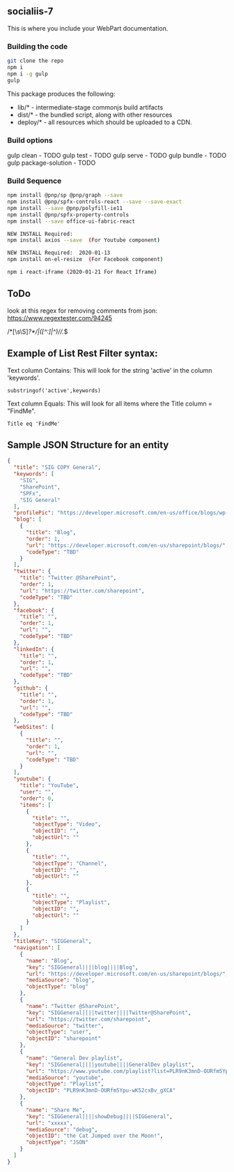 ## socialiis-7

This is where you include your WebPart documentation.

### Building the code

```bash
git clone the repo
npm i
npm i -g gulp
gulp
```

This package produces the following:

* lib/* - intermediate-stage commonjs build artifacts
* dist/* - the bundled script, along with other resources
* deploy/* - all resources which should be uploaded to a CDN.

### Build options

gulp clean - TODO
gulp test - TODO
gulp serve - TODO
gulp bundle - TODO
gulp package-solution - TODO

### Build Sequence
```bash
npm install @pnp/sp @pnp/graph --save
npm install @pnp/spfx-controls-react --save --save-exact
npm install --save @pnp/polyfill-ie11
npm install @pnp/spfx-property-controls
npm install --save office-ui-fabric-react

NEW INSTALL Required:
npm install axios --save  (For Youtube component)

NEW INSTALL Required:  2020-01-13
npm install on-el-resize  (For Facebook component)

npm i react-iframe (2020-01-21 For React Iframe)

```

## ToDo
look at this regex for removing comments from json:
https://www.regextester.com/94245

\/\*[\s\S]*?\*\/|([^:]|^)\/\/.*$


## Example of List Rest Filter syntax:

Text column Contains:  This will look for the string 'active' in the column 'keywords'.
```
substringof('active',keywords)
```

Text column Equals:  This will look for all items where the Title column = "FindMe".
```
Title eq 'FindMe'
```

## Sample JSON Structure for an entity 
```JSON
{
  "title": "SIG COPY General",
  "keywords": [
    "SIG",
    "SharePoint",
    "SPFx",
    "SIG General"
  ],
  "profilePic": "https://developer.microsoft.com/en-us/office/blogs/wp-content/uploads/2019/03/sig-21st-video-900x360.png",
  "blog": [
    {
      "title": "Blog",
      "order": 1,
      "url": "https://developer.microsoft.com/en-us/sharepoint/blogs/",
      "codeType": "TBD"
    }
  ],
  "twitter": {
    "title": "Twitter @SharePoint",
    "order": 1,
    "url": "https://twitter.com/sharepoint",
    "codeType": "TBD"
  },
  "facebook": {
    "title": "",
    "order": 1,
    "url": "",
    "codeType": "TBD"
  },
  "linkedIn": {
    "title": "",
    "order": 1,
    "url": "",
    "codeType": "TBD"
  },
  "github": {
    "title": "",
    "order": 1,
    "url": "",
    "codeType": "TBD"
  },
  "webSites": [
    {
      "title": "",
      "order": 1,
      "url": "",
      "codeType": "TBD"
    }
  ],
  "youtube": {
    "title": "YouTube",
    "user": "",
    "order": 0,
    "items": [
      {
        "title": "",
        "objectType": "Video",
        "objectID": "",
        "objectUrl": ""
      },
      {
        "title": "",
        "objectType": "Channel",
        "objectID": "",
        "objectUrl": ""
      },
      {
        "title": "",
        "objectType": "Playlist",
        "objectID": "",
        "objectUrl": ""
      }
    ]
  },
  "titleKey": "SIGGeneral",
  "navigation": [
    {
      "name": "Blog",
      "key": "SIGGeneral||||blog||||Blog",
      "url": "https://developer.microsoft.com/en-us/sharepoint/blogs/",
      "mediaSource": "blog",
      "objectType": "blog"
    },
    {
      "name": "Twitter @SharePoint",
      "key": "SIGGeneral||||twitter||||Twitter@SharePoint",
      "url": "https://twitter.com/sharepoint",
      "mediaSource": "twitter",
      "objectType": "user",
      "objectID": "sharepoint"
    },
    {
      "name": "General Dev playlist",
      "key": "SIGGeneral||||youtube||||GeneralDev playlist",
      "url": "https://www.youtube.com/playlist?list=PLR9nK3mnD-OURfm5Ypu-wK52cxBv_gXCA",
      "mediaSource": "youtube",
      "objectType": "Playlist",
      "objectID": "PLR9nK3mnD-OURfm5Ypu-wK52cxBv_gXCA"
    },
    {
      "name": "Share Me",
      "key": "SIGGeneral||||showDebug||||SIGGeneral",
      "url": "xxxxx",
      "mediaSource": "debug",
      "objectID": "the Cat Jumped over the Moon!",
      "objectType": "JSON"
    }
  ]
}

```